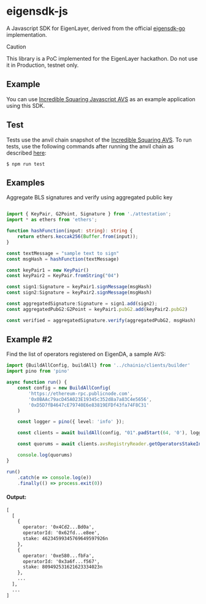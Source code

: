 # eigensdk-js

A Javascript SDK for EigenLayer, derived from the official [eigensdk-go](https://github.com/layr-Labs/eigensdk-go/tree/master/) implementation.

> [!CAUTION]
> This library is a PoC implemented for the EigenLayer hackathon. Do not use it in Production, testnet only.


## Example

You can use [Incredible Squaring Javascript AVS](https://github.com/zellular-xyz/incredible-squaring-avs-js/) as an example application using this SDK. 

## Test

Tests use the anvil chain snapshot of the [Incredible Squaring AVS](https://github.com/zellular-xyz/incredible-squaring-avs-js?tab=readme-ov-file#running). To run tests, use the following commands after running the anvil chain as described [here](https://github.com/zellular-xyz/incredible-squaring-avs-js?tab=readme-ov-file#running):

```
$ npm run test
```

## Examples

Aggregate BLS signatures and verify using aggregated public key

```typescript

import { KeyPair, G2Point, Signature } from './attestation';
import * as ethers from 'ethers';

function hashFunction(input: string): string {
	return ethers.keccak256(Buffer.from(input));
}

const textMessage = "sample text to sign"
const msgHash = hashFunction(textMessage)

const keyPair1 = new KeyPair()
const keyPair2 = KeyPair.fromString("04")

const sign1:Signature = keyPair1.signMessage(msgHash)
const sign2:Signature = keyPair2.signMessage(msgHash)

const aggregatedSignature:Signature = sign1.add(sign2);
const aggregatedPubG2:G2Point = keyPair1.pubG2.add(keyPair2.pubG2)

const verified = aggregatedSignature.verify(aggregatedPubG2, msgHash)
```

## Example #2 
Find the list of operators registered on EigenDA, a sample AVS:
```typescript
import {BuildAllConfig, buildAll} from '../chainio/clients/builder'
import pino from 'pino'

async function run() {
	const config = new BuildAllConfig(
		'https://ethereum-rpc.publicnode.com',
		'0x0BAAc79acD45A023E19345c352d8a7a83C4e5656',
		'0xD5D7fB4647cE79740E6e83819EFDf43fa74F8C31'
	)

	const logger = pino({ level: 'info' });

	const clients = await buildAll(config, "01".padStart(64, '0'), logger)

	const quorums = await clients.avsRegistryReader.getOperatorsStakeInQuorumsAtCurrentBlock([0, 1])

	console.log(quorums)
}

run()
	.catch(e => console.log(e))
	.finally(() => process.exit(0))
```
#### Output:
```cmd
[
  [
    {
      operator: '0x4Cd2...Bd0a',
      operatorId: '0x62fd...e8ee',
      stake: 46234599345769649597926n
    },
    {
      operator: '0xe580...fbFa',
      operatorId: '0x3a6f...f567',
      stake: 809492531621623334023n
    },
	...
  ],
  ...
]
```
